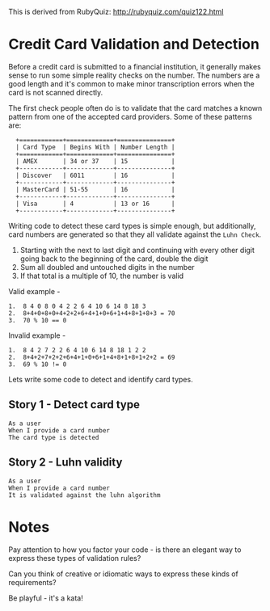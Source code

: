 This is derived from RubyQuiz: http://rubyquiz.com/quiz122.html

# Credit Card Validation and Detection

Before a credit card is submitted to a financial institution, it generally makes sense to run some simple reality checks on the number. The numbers are a good length and it's common to make minor transcription errors when the card is not scanned directly.

The first check people often do is to validate that the card matches a known pattern from one of the accepted card providers. Some of these patterns are:

      +============+=============+===============+
      | Card Type  | Begins With | Number Length |
      +============+=============+===============+
      | AMEX       | 34 or 37    | 15            |
      +------------+-------------+---------------+
      | Discover   | 6011        | 16            |
      +------------+-------------+---------------+
      | MasterCard | 51-55       | 16            |
      +------------+-------------+---------------+
      | Visa       | 4           | 13 or 16      |
      +------------+-------------+---------------+

Writing code to detect these card types is simple enough, but additionally, card numbers are generated so that they all validate against the `Luhn Check`.

1. Starting with the next to last digit and continuing with every other
digit going back to the beginning of the card, double the digit
2. Sum all doubled and untouched digits in the number
3. If that total is a multiple of 10, the number is valid

Valid example -

    1.  8 4 0 8 0 4 2 2 6 4 10 6 14 8 18 3
    2.  8+4+0+8+0+4+2+2+6+4+1+0+6+1+4+8+1+8+3 = 70
    3.  70 % 10 == 0

Invalid example -

    1.  8 4 2 7 2 2 6 4 10 6 14 8 18 1 2 2
    2.  8+4+2+7+2+2+6+4+1+0+6+1+4+8+1+8+1+2+2 = 69
    3.  69 % 10 != 0


Lets write some code to detect and identify card types.

## Story 1 - Detect card type

    As a user
    When I provide a card number
    The card type is detected

## Story 2 - Luhn validity

    As a user
    When I provide a card number
    It is validated against the luhn algorithm


# Notes

Pay attention to how you factor your code - is there an elegant way to express these types of validation rules?

Can you think of creative or idiomatic ways to express these kinds of requirements?

Be playful - it's a kata!
